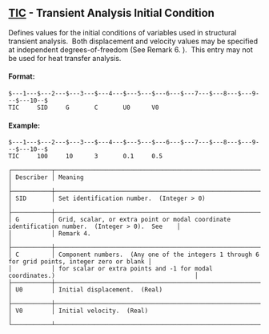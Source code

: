 ## [TIC](https://help.hexagonmi.com/bundle/MSC_Nastran_2022.4/page/Nastran_Combined_Book/qrg/bulktuv/TOC.TIC.xhtml) - Transient Analysis Initial Condition

Defines values for the initial conditions of variables used in structural transient analysis.  Both displacement and velocity values may be specified at independent degrees-of-freedom (See Remark  6. ).  This entry may not be used for heat transfer analysis.

#### Format:

```nastran
$---1---$---2---$---3---$---4---$---5---$---6---$---7---$---8---$---9---$---10--$
TIC     SID     G       C       U0      V0                                      
```
#### Example:

```nastran
$---1---$---2---$---3---$---4---$---5---$---6---$---7---$---8---$---9---$---10--$
TIC     100     10      3       0.1     0.5                                     
```
```text
┌───────────┬─────────────────────────────────────────────────────────────────────────────────────────────────┐
│ Describer │ Meaning                                                                                         │
├───────────┼─────────────────────────────────────────────────────────────────────────────────────────────────┤
│ SID       │ Set identification number.  (Integer > 0)                                                       │
├───────────┼─────────────────────────────────────────────────────────────────────────────────────────────────┤
│ G         │ Grid, scalar, or extra point or modal coordinate identification number.  (Integer > 0).  See    │
│           │ Remark 4.                                                                                       │
├───────────┼─────────────────────────────────────────────────────────────────────────────────────────────────┤
│ C         │ Component numbers.  (Any one of the integers 1 through 6 for grid points, integer zero or blank │
│           │ for scalar or extra points and -1 for modal coordinates.)                                       │
├───────────┼─────────────────────────────────────────────────────────────────────────────────────────────────┤
│ U0        │ Initial displacement.  (Real)                                                                   │
├───────────┼─────────────────────────────────────────────────────────────────────────────────────────────────┤
│ V0        │ Initial velocity.  (Real)                                                                       │
└───────────┴─────────────────────────────────────────────────────────────────────────────────────────────────┘
```
